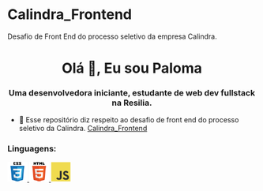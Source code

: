 # Calindra_Frontend
Desafio de Front End do processo seletivo da empresa Calindra. 

<h1 align="center">Olá 👋, Eu sou Paloma</h1>
<h3 align="center">Uma desenvolvedora iniciante, estudante de web dev fullstack na Resilia. </h3>

- 🔭 Esse repositório diz respeito ao desafio de front end do processo seletivo da Calindra. [Calindra_Frontend](https://github.com/PamBarros/Calindra_Frontend)

<h3 align="left">Linguagens:</h3>
<p align="left"> <a href="https://www.w3schools.com/css/" target="_blank" rel="noreferrer"> <img src="https://raw.githubusercontent.com/devicons/devicon/master/icons/css3/css3-original-wordmark.svg" alt="css3" width="40" height="40"/> </a> <a href="https://www.w3.org/html/" target="_blank" rel="noreferrer"> <img src="https://raw.githubusercontent.com/devicons/devicon/master/icons/html5/html5-original-wordmark.svg" alt="html5" width="40" height="40"/> </a> <a href="https://developer.mozilla.org/en-US/docs/Web/JavaScript" target="_blank" rel="noreferrer"> <img src="https://raw.githubusercontent.com/devicons/devicon/master/icons/javascript/javascript-original.svg" alt="javascript" width="40" height="40"/> </a> </p>
